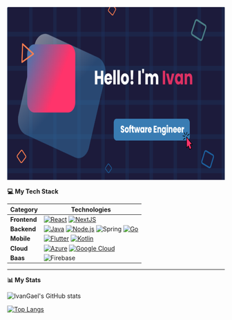 <!--<h2 align="center">
  <img src="Earth.gif" width="24px">
  [![Présentation](treelink.png)](https://dai.ly/k1ittxJfoE6piTyXeyL)
  Welcome to my profile! I'm Ivan, a computer science student passionate about building apps.
  
</h2>-->

<img src="header.png" width="724px" height="400px">





<b> 💻 My Tech Stack</b>

| **Category** | **Technologies** |
| - | - |
**Frontend** | [![React](https://img.shields.io/static/v1?label=&message=React&color=61DAFB&logo=react&logoColor=FFFFFF)](https://reactjs.org/) [![NextJS](https://img.shields.io/static/v1?label=&message=Nextjs&color=000000&logo=nextjs&logoColor=FFFFFF)](https://angularjs.org/)
**Backend** | [![Java](https://img.shields.io/static/v1?label=&message=Java&color=007396&logo=java&logoColor=FFFFFF)](https://www.java.com/) [![Node.js](https://img.shields.io/static/v1?label=&message=Node.js&color=339933&logo=nodedotjs&logoColor=FFFFFF)](https://nodejs.org/) ![Spring](https://img.shields.io/badge/spring-%236DB33F.svg?style=for-the-badge&logo=spring&logoColor=white) [![Go](https://img.shields.io/static/v1?label=&message=Go&color=007d9c&logo=go&logoColor=FFFFFF)](https://go.dev/)
**Mobile** | [![Flutter](https://img.shields.io/static/v1?label=&message=Flutter&color=61DAFB&logo=flutter&logoColor=FFFFFF)](https://flutter.dev/) [![Kotlin](https://img.shields.io/static/v1?label=&message=Kotlin&color=61DHFB&logo=kotlin&logoColor=FFFFFF)](https://flutter.dev/)
**Cloud** | [![Azure](https://img.shields.io/static/v1?label=&message=Azure&color=4285F4&logo=microsoftazure&logoColor=FFFFFF)](https://portal.azure.com/) [![Google Cloud](https://img.shields.io/static/v1?label=&message=GCP&color=4285F4&logo=googlecloud&logoColor=FFFFFF)](https://cloud.google.com/) 
**Baas** | ![Firebase](https://img.shields.io/badge/firebase-%23039BE5.svg?style=for-the-badge&logo=firebase) 

----      


<!--<b> 🎥 Projects</b>


- [Kotlin chat app](https://drive.google.com/file/d/1DdVZd88nOyYQDxBp-99tDO8mG1BQyKok/view?usp=sharing)
- [Kotlin hangman game](https://drive.google.com/file/d/1k26dh8VNiYoO94N1lYAh2FCODYQhw7yI/view?usp=sharing)
- [Kotlin news app](https://drive.google.com/file/d/19PKh6v9Ols6SSvrFovc5YRU8KAhrKHwG/view?usp=sharing)
- [Kotlin weather app](https://drive.google.com/file/d/12MJpzOi4MsywvKIv8P_1gMnhAPpkkfHS/view?usp=sharing)
- [Kotlin currency converter app](https://drive.google.com/file/d/1yM99chevrLA10YPjAzUoG8w6l9YkpINl/view?usp=sharing)
- [Kotlin currency converter app](https://drive.google.com/file/d/1yM99chevrLA10YPjAzUoG8w6l9YkpINl/view?usp=sharing)
- [Animated character](https://drive.google.com/file/d/1l2xLjSIoigFyg8lsq9EBYTtEfAofZ-qK/view?usp=sharing)
- [ChatZen](https://drive.google.com/file/d/1_l3SVM2eXATP8G9XMYYSPUd4O-0qySor/view?usp=sharing)
- [Java ascenseur simulate](https://drive.google.com/file/d/1o4VK2GBuUOeTWdeuymvLD8s1a4uS6Pe6/view?usp=sharing)
- [Kotlin calculator app](https://drive.google.com/file/d/114RYvT4Y3vQiu2mtL9jl0_USXuvIbZXl/view?usp=sharing)
- [Kotlin particle animation](https://drive.google.com/file/d/1uGD33rxk6NAvQMVyaG8GetPyWjg_XTQy/view?usp=sharing)
- [Kotlin sentiment analysis app](https://drive.google.com/file/d/1yiiBx43bWBLpEtr_8KvUr3Agkk5IlejZ/view?usp=sharing)
- [Kotlin splash screen animation](https://drive.google.com/file/d/1MSotPnnH3Va3IGDqKTPBWXWZ2AE7I2hW/view?usp=sharing)
- [Let's go biking](https://github.com/IvanGael/si4-lets-go-biking)
- [Java GAB simulator](https://github.com/IvanGael/Simulate-GAB)
- [Angular/spring expostions manager](https://github.com/IvanGael/angularSpring-GesExpo)
- [Resfood](https://github.com/IvanGael/Resfood)
 --> 



<b> 📊 My Stats</b>

![IvanGael's GitHub stats](https://github-readme-stats.vercel.app/api?username=IvanGael&show_icons=true&count_private=true&title_color=2ecc71&icon_color=2ecc71)

[![Top Langs](https://github-readme-stats.vercel.app/api/top-langs/?username=IvanGael&layout=compact)](https://github.com/anuraghazra/github-readme-stats) 

<!--[![Top Langs](https://github-readme-stats.vercel.app/api/top-langs/?username=IvanGael&layout=compact)](https://github.com/IvanGael/github-readme-stats)-->
